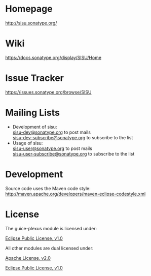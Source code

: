 Homepage
========
<http://sisu.sonatype.org/>

Wiki
====
<https://docs.sonatype.org/display/SISU/Home>

Issue Tracker
=============
<https://issues.sonatype.org/browse/SISU>

Mailing Lists
=============
- Development of sisu:  
  <sisu-dev@sonatype.org> to post mails  
  <sisu-dev-subscribe@sonatype.org> to subscribe to the list
- Usage of sisu:  
  <sisu-user@sonatype.org> to post mails  
  <sisu-user-subscribe@sonatype.org> to subscribe to the list

Development
===========
Source code uses the Maven code style: <http://maven.apache.org/developers/maven-eclipse-codestyle.xml>

License
=======
The guice-plexus module is licensed under:

[Eclipse Public License, v1.0](http://www.eclipse.org/legal/epl-v10.html)

All other modules are dual licensed under:

[Apache License, v2.0](http://www.apache.org/licenses/LICENSE-2.0.txt)

[Eclipse Public License, v1.0](http://www.eclipse.org/legal/epl-v10.html)
